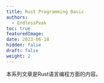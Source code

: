 ```yaml
---
title: Rust Programming Basic
authors:
  - EndlessPeak
toc: true
featuredImage: 
date: 2023-06-18
hidden: false
draft: false
weight: 2
---
```


本系列文章是Rust语言编程方面的内容。

